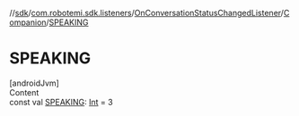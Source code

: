 //[sdk](../../../../index.md)/[com.robotemi.sdk.listeners](../../index.md)/[OnConversationStatusChangedListener](../index.md)/[Companion](index.md)/[SPEAKING](-s-p-e-a-k-i-n-g.md)



# SPEAKING  
[androidJvm]  
Content  
const val [SPEAKING](-s-p-e-a-k-i-n-g.md): [Int](https://kotlinlang.org/api/latest/jvm/stdlib/kotlin/-int/index.html) = 3  




